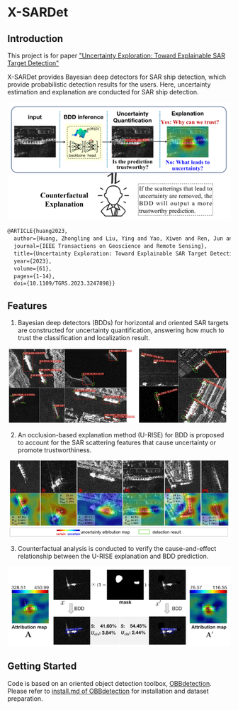 # X-SARDet

## Introduction
This project is for paper ["Uncertainty Exploration: Toward Explainable SAR Target Detection"](https://ieeexplore.ieee.org/document/10050159)

X-SARDet provides Bayesian deep detectors for SAR ship detection, which provide probabilistic detection results for the users. Here, uncertainty estimation and explanation are conducted for SAR ship detection.

<div align=center>
<img src="https://github.com/XAI4SAR/X-SARDet/blob/main/images/intro.png"/>
</div>


```LaTex
@ARTICLE{huang2023,
  author={Huang, Zhongling and Liu, Ying and Yao, Xiwen and Ren, Jun and Han, Junwei},
  journal={IEEE Transactions on Geoscience and Remote Sensing}, 
  title={Uncertainty Exploration: Toward Explainable SAR Target Detection}, 
  year={2023},
  volume={61},
  pages={1-14},
  doi={10.1109/TGRS.2023.3247898}}
```

## Features
1. Bayesian deep detectors (BDDs) for horizontal and oriented SAR targets are constructed for uncertainty quantification, answering how much to trust the classification and localization result.

<div align=center>
<img width = "800" src="https://github.com/XAI4SAR/X-SARDet/blob/main/images/det.png"/>
</div>

2. An occlusion-based explanation method (U-RISE) for BDD is proposed to account for the SAR scattering features that cause uncertainty or promote trustworthiness.

<div align=center>
<img width = "800" src="https://github.com/XAI4SAR/X-SARDet/blob/main/images/explanation.png"/ >
</div>

3. Counterfactual analysis is conducted to verify the cause-and-effect relationship between the U-RISE explanation and BDD prediction.

<div align=center>
<img width = "800" src="https://github.com/XAI4SAR/X-SARDet/blob/main/images/cont.png"/>
</div>

## Getting Started
Code is based on an oriented object detection toolbox, [OBBdetection](https://github.com/jbwang1997/OBBDetection). Please refer to [install.md of OBBdetection](https://github.com/jbwang1997/OBBDetection/blob/master/docs/install.md) for installation and dataset preparation.
